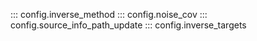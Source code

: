 ::: config.inverse_method
::: config.noise_cov
::: config.source_info_path_update
::: config.inverse_targets
